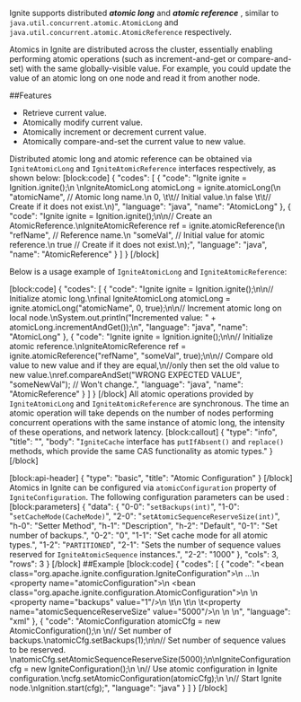 Ignite supports distributed ***atomic long*** and ***atomic reference*** , similar to `java.util.concurrent.atomic.AtomicLong` and `java.util.concurrent.atomic.AtomicReference` respectively. 

Atomics in Ignite are distributed across the cluster, essentially enabling performing atomic operations (such as increment-and-get or compare-and-set) with the same globally-visible value. For example, you could update the value of an atomic long on one node and read it from another node.

##Features
  * Retrieve current value.
  * Atomically modify current value.
  * Atomically increment or decrement current value.
  * Atomically compare-and-set the current value to new value.

Distributed atomic long and atomic reference can be obtained via `IgniteAtomicLong` and `IgniteAtomicReference` interfaces respectively, as shown below:
[block:code]
{
  "codes": [
    {
      "code": "Ignite ignite = Ignition.ignite();\n \nIgniteAtomicLong atomicLong = ignite.atomicLong(\n    \"atomicName\", // Atomic long name.\n    0,        \t\t// Initial value.\n    false     \t\t// Create if it does not exist.\n)",
      "language": "java",
      "name": "AtomicLong"
    },
    {
      "code": "Ignite ignite = Ignition.ignite();\n\n// Create an AtomicReference.\nIgniteAtomicReference<Boolean> ref = ignite.atomicReference(\n    \"refName\",  // Reference name.\n    \"someVal\",  // Initial value for atomic reference.\n    true        // Create if it does not exist.\n);",
      "language": "java",
      "name": "AtomicReference"
    }
  ]
}
[/block]

Below is a usage example of `IgniteAtomicLong` and `IgniteAtomicReference`:

[block:code]
{
  "codes": [
    {
      "code": "Ignite ignite = Ignition.ignite();\n\n// Initialize atomic long.\nfinal IgniteAtomicLong atomicLong = ignite.atomicLong(\"atomicName\", 0, true);\n\n// Increment atomic long on local node.\nSystem.out.println(\"Incremented value: \" + atomicLong.incrementAndGet());\n",
      "language": "java",
      "name": "AtomicLong"
    },
    {
      "code": "Ignite ignite = Ignition.ignite();\n\n// Initialize atomic reference.\nIgniteAtomicReference<String> ref = ignite.atomicReference(\"refName\", \"someVal\", true);\n\n// Compare old value to new value and if they are equal,\n//only then set the old value to new value.\nref.compareAndSet(\"WRONG EXPECTED VALUE\", \"someNewVal\"); // Won't change.",
      "language": "java",
      "name": "AtomicReference"
    }
  ]
}
[/block]
All atomic operations provided by `IgniteAtomicLong` and `IgniteAtomicReference` are synchronous. The time an atomic operation will take depends on the number of nodes performing concurrent operations with the same instance of atomic long, the intensity of these operations, and network latency.
[block:callout]
{
  "type": "info",
  "title": "",
  "body": "`IgniteCache` interface has `putIfAbsent()` and `replace()` methods, which provide the same CAS functionality as atomic types."
}
[/block]

[block:api-header]
{
  "type": "basic",
  "title": "Atomic Configuration"
}
[/block]
Atomics in Ignite can be configured via `atomicConfiguration` property of `IgniteConfiguration`. The following configuration parameters can be used :
[block:parameters]
{
  "data": {
    "0-0": "`setBackups(int)`",
    "1-0": "`setCacheMode(CacheMode)`",
    "2-0": "`setAtomicSequenceReserveSize(int)`",
    "h-0": "Setter Method",
    "h-1": "Description",
    "h-2": "Default",
    "0-1": "Set number of backups.",
    "0-2": "0",
    "1-1": "Set cache mode for all atomic types.",
    "1-2": "`PARTITIONED`",
    "2-1": "Sets the number of sequence values reserved for `IgniteAtomicSequence` instances.",
    "2-2": "1000"
  },
  "cols": 3,
  "rows": 3
}
[/block]
##Example 
[block:code]
{
  "codes": [
    {
      "code": "<bean class=\"org.apache.ignite.configuration.IgniteConfiguration\">\n    ...\n    <property name=\"atomicConfiguration\">\n        <bean class=\"org.apache.ignite.configuration.AtomicConfiguration\">\n            <!-- Set number of backups. -->\n            <property name=\"backups\" value=\"1\"/>\n          \t\n          \t<!-- Set number of sequence values to be reserved. -->\n          \t<property name=\"atomicSequenceReserveSize\" value=\"5000\"/>\n        </bean>\n    </property>\n</bean>",
      "language": "xml"
    },
    {
      "code": "AtomicConfiguration atomicCfg = new AtomicConfiguration();\n \n// Set number of backups.\natomicCfg.setBackups(1);\n\n// Set number of sequence values to be reserved. \natomicCfg.setAtomicSequenceReserveSize(5000);\n\nIgniteConfiguration cfg = new IgniteConfiguration();\n  \n// Use atomic configuration in Ignite configuration.\ncfg.setAtomicConfiguration(atomicCfg);\n  \n// Start Ignite node.\nIgnition.start(cfg);",
      "language": "java"
    }
  ]
}
[/block]
